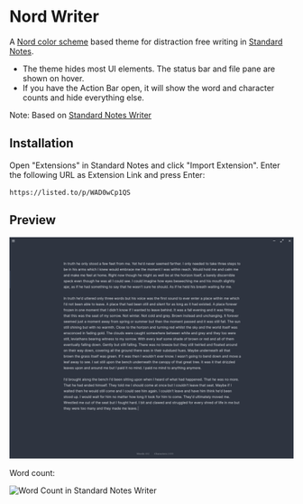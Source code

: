 # Nord Writer

A [Nord color scheme](https://nordtheme.com) based theme for distraction free writing in [Standard Notes](https://standardnotes.org/). 

- The theme hides most UI elements. The status bar and file pane are shown on hover.
- If you have the Action Bar open, it will show the word and character counts and hide everything else.

Note: Based on [Standard Notes Writer](https://github.com/eenpadvinder/standardnotes-writer)

## Installation

Open "Extensions" in Standard Notes and click "Import Extension". Enter the following URL as Extension Link and press Enter:

```
https://listed.to/p/WAD0wCp1QS
```

## Preview

![Standard Notes Writer](preview.png)

Word count:

![Word Count in Standard Notes Writer](wordcount.png)
